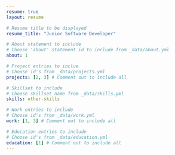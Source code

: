 ```yaml
---
resume: true
layout: resume

# Resume title to be displayed
resume_title: "Junior Software Developer"

# About statement to include
# Choose 'about' statement id to include from _data/about.yml
about: 1

# Project entries to inclue
# Choose id's from _data/projects.yml
projects: [2, 3] # Comment out to include all

# Skillset to include
# Choose skillset name from _data/skills.yml
skills: other-skills

# Work entries to include
# Choose id's from _data/work.yml
work: [1, 3] # Comment out to include all

# Education entries to include
# Choose id's from _data/education.yml
education: [1] # Comment out to include all
---
```

